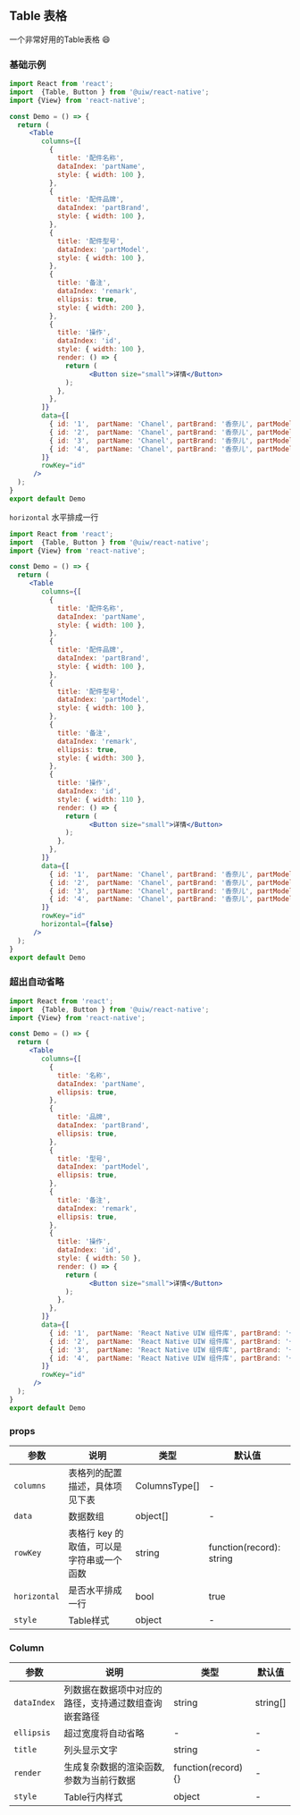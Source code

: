 Table 表格
---
一个非常好用的Table表格 😄
### 基础示例

```jsx  mdx:preview
import React from 'react';
import  {Table, Button } from '@uiw/react-native';
import {View} from 'react-native';

const Demo = () => {
  return (
     <Table
        columns={[
          {
            title: '配件名称',
            dataIndex: 'partName',
            style: { width: 100 },
          },
          {
            title: '配件品牌',
            dataIndex: 'partBrand',
            style: { width: 100 },
          },
          {
            title: '配件型号',
            dataIndex: 'partModel',
            style: { width: 100 },
          },
          {
            title: '备注',
            dataIndex: 'remark',
            ellipsis: true,
            style: { width: 200 },
          },
          {
            title: '操作',
            dataIndex: 'id',
            style: { width: 100 },
            render: () => {
              return (
                    <Button size="small">详情</Button>
              );
            },
          },
        ]}
        data={[
          { id: '1',  partName: 'Chanel', partBrand: '香奈儿', partModel: 'xl', remark: 'ff爱zz,三生三世用相随' },
          { id: '2',  partName: 'Chanel', partBrand: '香奈儿', partModel: 'xl', remark: 'ff爱zz,三生三世用相随' },
          { id: '3',  partName: 'Chanel', partBrand: '香奈儿', partModel: 'xl', remark: 'ff爱zz,三生三世用相随' },
          { id: '4',  partName: 'Chanel', partBrand: '香奈儿', partModel: 'xl', remark: 'ff爱zz,三生三世用相随' },
        ]}
        rowKey="id"
      />
  );
}
export default Demo

```

`horizontal` 水平排成一行

```jsx  mdx:preview
import React from 'react';
import  {Table, Button } from '@uiw/react-native';
import {View} from 'react-native';

const Demo = () => {
  return (
     <Table
        columns={[
          {
            title: '配件名称',
            dataIndex: 'partName',
            style: { width: 100 },
          },
          {
            title: '配件品牌',
            dataIndex: 'partBrand',
            style: { width: 100 },
          },
          {
            title: '配件型号',
            dataIndex: 'partModel',
            style: { width: 100 },
          },
          {
            title: '备注',
            dataIndex: 'remark',
            ellipsis: true,
            style: { width: 300 },
          },
          {
            title: '操作',
            dataIndex: 'id',
            style: { width: 110 },
            render: () => {
              return (
                    <Button size="small">详情</Button>
              );
            },
          },
        ]}
        data={[
          { id: '1',  partName: 'Chanel', partBrand: '香奈儿', partModel: 'xl', remark: 'ff爱zz,三生三世用相随' },
          { id: '2',  partName: 'Chanel', partBrand: '香奈儿', partModel: 'xl', remark: 'ff爱zz,三生三世用相随' },
          { id: '3',  partName: 'Chanel', partBrand: '香奈儿', partModel: 'xl', remark: 'ff爱zz,三生三世用相随' },
          { id: '4',  partName: 'Chanel', partBrand: '香奈儿', partModel: 'xl', remark: 'ff爱zz,三生三世用相随' },
        ]}
        rowKey="id"
        horizontal={false}
      />
  );
}
export default Demo

```

### 超出自动省略

```jsx  mdx:preview
import React from 'react';
import  {Table, Button } from '@uiw/react-native';
import {View} from 'react-native';

const Demo = () => {
  return (
     <Table
        columns={[
          {
            title: '名称',
            dataIndex: 'partName',
            ellipsis: true,
          },
          {
            title: '品牌',
            dataIndex: 'partBrand',
            ellipsis: true,
          },
          {
            title: '型号',
            dataIndex: 'partModel',
            ellipsis: true,
          },
          {
            title: '备注',
            dataIndex: 'remark',
            ellipsis: true,
          },
          {
            title: '操作',
            dataIndex: 'id',
            style: { width: 50 },
            render: () => {
              return (
                    <Button size="small">详情</Button>
              );
            },
          },
        ]}
        data={[
          { id: '1',  partName: 'React Native UIW 组件库', partBrand: '一个基于 React Native 的 UI 组件库', partModel: 'React Native UI 组件库 - UIW', remark: 'UIW，ff爱zz,三生三世用相随' },
          { id: '2',  partName: 'React Native UIW 组件库', partBrand: '一个基于 React Native 的 UI 组件库', partModel: 'React Native UI 组件库- UIW', remark: 'UIW，ff爱zz,三生三世用相随' },
          { id: '3',  partName: 'React Native UIW 组件库', partBrand: '一个基于 React Native 的 UI 组件库', partModel: 'React Native UI 组件库- UIW', remark: 'UIW, ff爱zz,三生三世用相随' },
          { id: '4',  partName: 'React Native UIW 组件库', partBrand: '一个基于 React Native 的 UI 组件库', partModel: 'React Native UI 组件库- UIW', remark: 'UIW, ff爱zz,三生三世用相随' },
        ]}
        rowKey="id"
      />
  );
}
export default Demo

```

### props

| 参数                 | 说明         | 类型    | 默认值  |
| -------------------- | ------------ | ------- | ------- |
| `columns`           |	表格列的配置描述，具体项见下表       | ColumnsType[] | - |
| `data`            | 数据数组  | object[] | - |
| `rowKey`           | 表格行 key 的取值，可以是字符串或一个函数     | string | function(record): string    | key       |
| `horizontal`       | 是否水平排成一行  | bool | true |
| `style`       | Table样式 | object | - |

### Column

| 参数                 | 说明         | 类型    | 默认值  |
| -------------------- | ------------ | ------- | ------- |
| `dataIndex`           |	列数据在数据项中对应的路径，支持通过数组查询嵌套路径      | string | string[] | - |
| `ellipsis`            | 超过宽度将自动省略 | - | - |
| `title`           | 列头显示文字    | string | -   | 
| `render`           | 生成复杂数据的渲染函数,参数为当前行数据    | function(record) {} | -   | 
| `style`           | Table行内样式    | object | -   | 
